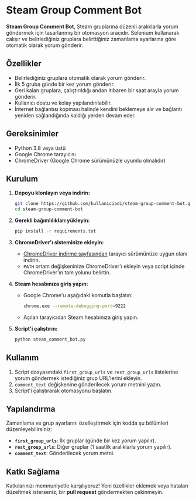 
# Steam Group Comment Bot

**Steam Group Comment Bot**, Steam gruplarına düzenli aralıklarla yorum göndermek için tasarlanmış bir otomasyon aracıdır. Selenium kullanarak çalışır ve belirlediğiniz gruplara belirttiğiniz zamanlama ayarlarına göre otomatik olarak yorum gönderir.

## Özellikler
- Belirlediğiniz gruplara otomatik olarak yorum gönderir.
- İlk 5 gruba günde bir kez yorum gönderir.
- Geri kalan gruplara, çalıştırıldığı andan itibaren bir saat arayla yorum gönderir.
- Kullanıcı dostu ve kolay yapılandırılabilir.
- İnternet bağlantısı kopması halinde kendini beklemeye alır ve bağlantı yeniden sağlandığında kaldığı yerden devam eder.

## Gereksinimler
- Python 3.8 veya üstü
- Google Chrome tarayıcısı
- ChromeDriver (Google Chrome sürümünüzle uyumlu olmalıdır)

## Kurulum

1. **Depoyu klonlayın veya indirin:**
   
   ```bash
   git clone https://github.com/kullaniciadi/steam-group-comment-bot.git
   cd steam-group-comment-bot
   ```

2. **Gerekli bağımlılıkları yükleyin:**

   ```bash
   pip install -r requirements.txt
   ```

3. **ChromeDriver'ı sisteminize ekleyin:**
   - [ChromeDriver indirme sayfasından](https://chromedriver.chromium.org/downloads) tarayıcı sürümünüze uygun olanı indirin.
   - `PATH` ortam değişkeninize ChromeDriver'ı ekleyin veya script içinde ChromeDriver'ın tam yolunu belirtin.

4. **Steam hesabınıza giriş yapın:**
   - Google Chrome'u aşağıdaki komutla başlatın:
     
     ```bash
     chrome.exe --remote-debugging-port=9222
     ```
   
   - Açılan tarayıcıdan Steam hesabınıza giriş yapın.

5. **Script'i çalıştırın:**

   ```bash
   python steam_comment_bot.py
   ```

## Kullanım

1. Script dosyasındaki `first_group_urls` ve `rest_group_urls` listelerine yorum göndermek istediğiniz grup URL'lerini ekleyin.
2. `comment_text` değişkenine gönderilecek yorum metnini yazın.
3. Script'i çalıştırarak otomasyonu başlatın.

## Yapılandırma

Zamanlama ve grup ayarlarını özelleştirmek için kodda şu bölümleri düzenleyebilirsiniz:
- **`first_group_urls`**: İlk gruplar (günde bir kez yorum yapılır).
- **`rest_group_urls`**: Diğer gruplar (1 saatlik aralıklarla yorum yapılır).
- **`comment_text`**: Gönderilecek yorum metni.

## Katkı Sağlama

Katkılarınızı memnuniyetle karşılıyoruz! Yeni özellikler eklemek veya hataları düzeltmek isterseniz, bir **pull request** göndermekten çekinmeyin.
